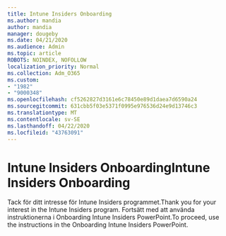 ```yaml
---
title: Intune Insiders Onboarding
ms.author: mandia
author: mandia
manager: dougeby
ms.date: 04/21/2020
ms.audience: Admin
ms.topic: article
ROBOTS: NOINDEX, NOFOLLOW
localization_priority: Normal
ms.collection: Adm_O365
ms.custom:
- "1982"
- "9000348"
ms.openlocfilehash: cf5262827d3161e6c78450e89d1daea7d6590a24
ms.sourcegitcommit: 631cbb5f03e5371f0995e976536d24e9d13746c3
ms.translationtype: MT
ms.contentlocale: sv-SE
ms.lasthandoff: 04/22/2020
ms.locfileid: "43763091"
---
```

# <a name="intune-insiders-onboarding"></a><span data-ttu-id="976ab-102">Intune Insiders Onboarding</span><span class="sxs-lookup"><span data-stu-id="976ab-102">Intune Insiders Onboarding</span></span>

<span data-ttu-id="976ab-103">Tack för ditt intresse för Intune Insiders programmet.</span><span class="sxs-lookup"><span data-stu-id="976ab-103">Thank you for your interest in the Intune Insiders program.</span></span> <span data-ttu-id="976ab-104">Fortsätt med att använda instruktionerna i Onboarding Intune Insiders PowerPoint.</span><span class="sxs-lookup"><span data-stu-id="976ab-104">To proceed, use the instructions in the Onboarding Intune Insiders PowerPoint.</span></span>
